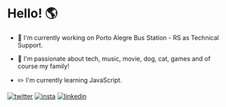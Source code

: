 # Hello! :earth_americas:


- :office: I'm currently working on Porto Alegre Bus Station - RS as Technical Support.

- :blue_heart: I'm passionate about tech, music, movie, dog, cat, games and of course my family!

- :pencil2: I'm currently learning JavaScript.

[![twitter](https://i.ibb.co/vHq1Fn0/twitter.png)](https://twitter.com/lcs_maluro)   [![insta](https://i.ibb.co/kmrKvR0/instagram-sketched.png)](https://www.instagram.com/darosa.ti/?hl=pt-br) [![linkedin](https://i.ibb.co/swVDkb3/linkedin.png) ](https://www.linkedin.com/in/lucasrmagalhaes/)
